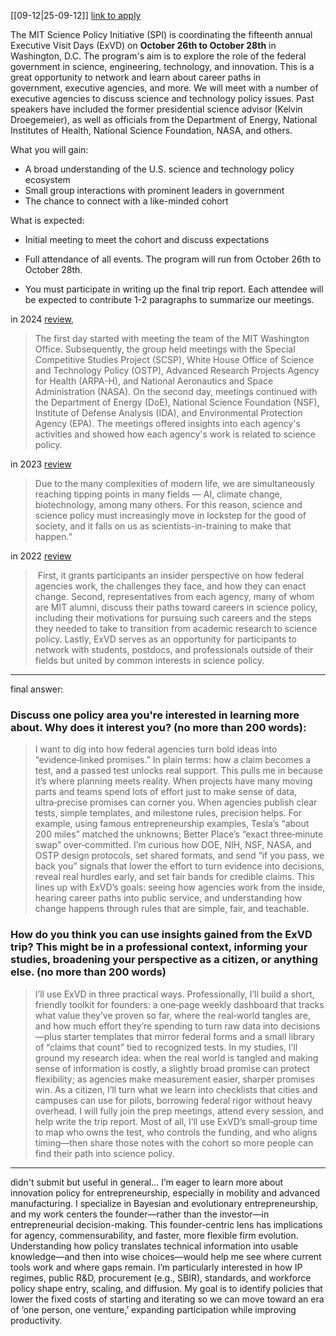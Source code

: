 [[09-12|25-09-12]]
[link to apply](https://docs.google.com/forms/d/e/1FAIpQLSeZqPKQqvb8xAjNRCMeXN23kyeiOO1DoW2db13OkeggDkbfrw/viewform)

The MIT Science Policy Initiative (SPI) is coordinating the fifteenth annual Executive Visit Days (ExVD) on **October 26th to October 28th** in Washington, D.C. The program's aim is to explore the role of the federal government in science, engineering, technology, and innovation. This is a great opportunity to network and learn about career paths in government, executive agencies, and more.
We will meet with a number of executive agencies to discuss science and technology policy issues. Past speakers have included the former presidential science advisor (Kelvin Droegemeier), as well as officials from the Department of Energy, National Institutes of Health, National Science Foundation, NASA, and others. 

What you will gain:  
- A broad understanding of the U.S. science and technology policy ecosystem  
- Small group interactions with prominent leaders in government  
- The chance to connect with a like-minded cohort  
  
What is expected:  
- Initial meeting to meet the cohort and discuss expectations  
- Full attendance of all events. The program will run from October 26th to October 28th. 

- You must participate in writing up the final trip report. Each attendee will be expected to contribute 1-2 paragraphs to summarize our meetings.

in 2024 [review](https://news.mit.edu/2024/science-policy-initiative-executive-visit-days-1126),
> The first day started with meeting the team of the MIT Washington Office. Subsequently, the group held meetings with the Special Competitive Studies Project (SCSP), White House Office of Science and Technology Policy (OSTP), Advanced Research Projects Agency for Health (ARPA-H), and National Aeronautics and Space Administration (NASA). On the second day, meetings continued with the Department of Energy (DoE), National Science Foundation (NSF), Institute of Defense Analysis (IDA), and Environmental Protection Agency (EPA). The meetings offered insights into each agency's activities and showed how each agency's work is related to science policy.

in 2023 [review](https://news.mit.edu/2023/mits-science-policy-initiative-holds-13th-annual-executive-visit-days-1128)
> Due to the many complexities of modern life, we are simultaneously reaching tipping points in many fields — AI, climate change, biotechnology, among many others. For this reason, science and science policy must increasingly move in lockstep for the good of society, and it falls on us as scientists-in-training to make that happen.”

in 2022 [review](https://news.mit.edu/2022/mits-science-policy-initiative-holds-12th-annual-executive-visit-days-1216)
>  First, it grants participants an insider perspective on how federal agencies work, the challenges they face, and how they can enact change. Second, representatives from each agency, many of whom are MIT alumni, discuss their paths toward careers in science policy, including their motivations for pursuing such careers and the steps they needed to take to transition from academic research to science policy. Lastly, ExVD serves as an opportunity for participants to network with students, postdocs, and professionals outside of their fields but united by common interests in science policy.
----

final answer:
### Discuss one policy area you're interested in learning more about. Why does it interest you? (no more than 200 words):  

> I want to dig into how federal agencies turn bold ideas into “evidence‑linked promises.” In plain terms: how a claim becomes a test, and a passed test unlocks real support. This pulls me in because it’s where planning meets reality. When projects have many moving parts and teams spend lots of effort just to make sense of data, ultra‑precise promises can corner you. When agencies publish clear tests, simple templates, and milestone rules, precision helps. For example, using famous entrepreneurship examples, Tesla’s “about 200 miles” matched the unknowns; Better Place’s “exact three‑minute swap” over‑committed. I’m curious how DOE, NIH, NSF, NASA, and OSTP design protocols, set shared formats, and send “if you pass, we back you” signals that lower the effort to turn evidence into decisions, reveal real hurdles early, and set fair bands for credible claims. This lines up with ExVD’s goals: seeing how agencies work from the inside, hearing career paths into public service, and understanding how change happens through rules that are simple, fair, and teachable.


### How do you think you can use insights gained from the ExVD trip? This might be in a professional context, informing your studies, broadening your perspective as a citizen, or anything else. (no more than 200 words)
> I’ll use ExVD in three practical ways. Professionally, I’ll build a short, friendly toolkit for founders: a one‑page weekly dashboard that tracks what value they’ve proven so far, where the real‑world tangles are, and how much effort they’re spending to turn raw data into decisions—plus starter templates that mirror federal forms and a small library of “claims that count” tied to recognized tests. In my studies, I’ll ground my research idea: when the real world is tangled and making sense of information is costly, a slightly broad promise can protect flexibility; as agencies make measurement easier, sharper promises win. As a citizen, I’ll turn what we learn into checklists that cities and campuses can use for pilots, borrowing federal rigor without heavy overhead. I will fully join the prep meetings, attend every session, and help write the trip report. Most of all, I’ll use ExVD’s small‑group time to map who owns the test, who controls the funding, and who aligns timing—then share those notes with the cohort so more people can find their path into science policy.

---
didn't submit but useful in general...
I’m eager to learn more about innovation policy for entrepreneurship, especially in mobility and advanced manufacturing. I specialize in Bayesian and evolutionary entrepreneurship, and my work centers the founder—rather than the investor—in entrepreneurial decision-making. This founder-centric lens has implications for agency, commensurability, and faster, more flexible firm evolution. Understanding how policy translates technical information into usable knowledge—and then into wise choices—would help me see where current tools work and where gaps remain. I’m particularly interested in how IP regimes, public R&D, procurement (e.g., SBIR), standards, and workforce policy shape entry, scaling, and diffusion. My goal is to identify policies that lower the fixed costs of starting and iterating so we can move toward an era of ‘one person, one venture,’ expanding participation while improving productivity.